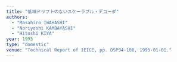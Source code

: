 ```yaml
---
title: "低域ドリフトのないスケーラブル・デコーダ"
authors:
  - "Masahiro IWAHASHI"
  - "Noriyoshi KAMBAYASHI"
  - "Hitoshi KIYA"
year: 1995
type: "domestic"
venue: "Technical Report of IEICE, pp. DSP94-108, 1995-01-01."
---
```

